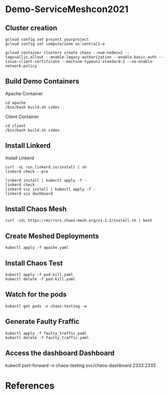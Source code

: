 # Demo-ServiceMeshcon2021

## Cluster creation
```
gcloud config set project yourproject
gcloud config set compute/zone us-central1-a

gcloud container clusters create chaos --num-nodes=2 --tags=allin,allout --enable-legacy-authorization --enable-basic-auth --issue-client-certificate --machine-type=n1-standard-2 --no-enable-network-policy
```

## Build Demo Containers
Apache Container
```
cd apache
/bin/bash build.sh czdev
```
Client Container
```
cd client
/bin/bash build.sh czdev
```

## Install Linkerd
Install Linkerd
```
curl -sL run.linkerd.io/install | sh
linkerd check --pre

linkerd install | kubectl apply -f -
linkerd check
linkerd viz install | kubectl apply -f -
linkerd viz dashboard
```

## Install Chaos Mesh
```
curl -sSL https://mirrors.chaos-mesh.org/v1.1.2/install.sh | bash
```

## Create Meshed Deployments
```
kubectl apply -f apache.yaml
```

## Install Chaos Test
```
kubectl apply -f pod-kill.yaml
kubectl delete -f pod-kill.yaml
```

## Watch for the pods 
```
kubectl get pods -n chaos-testing -w
```

## Generate Faulty Fraffic
```
kubectl apply -f faulty_traffic.yaml
kubectl delete -f faulty_traffic.yaml
```

## Access the dashboard Dashboard
kubectl port-forward -n chaos-testing svc/chaos-dashboard 2333:2333


# References